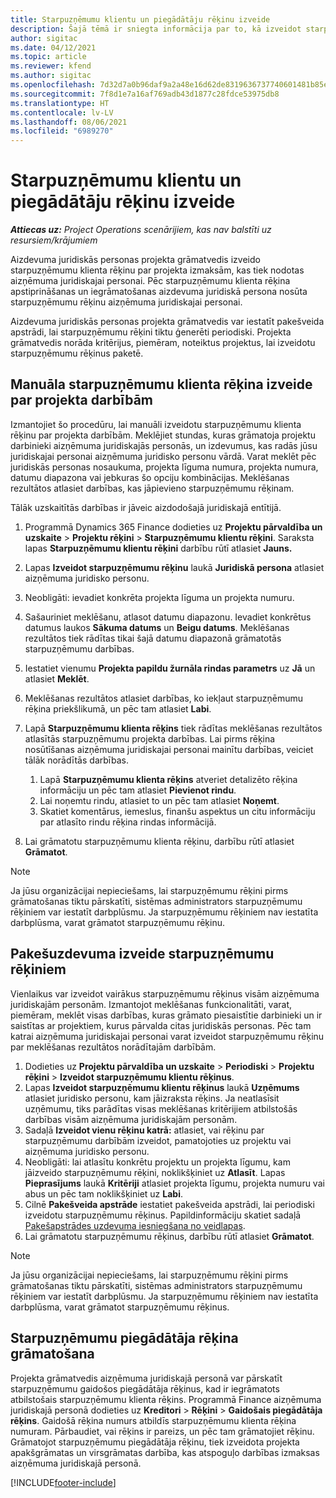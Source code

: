 ```yaml
---
title: Starpuzņēmumu klientu un piegādātāju rēķinu izveide
description: Šajā tēmā ir sniegta informācija par to, kā izveidot starpuzņēmumu klientu un piegādātāju rēķinus.
author: sigitac
ms.date: 04/12/2021
ms.topic: article
ms.reviewer: kfend
ms.author: sigitac
ms.openlocfilehash: 7d32d7a0b96daf9a2a48e16d62de8319636737740601481b85ee887948e31110
ms.sourcegitcommit: 7f8d1e7a16af769adb43d1877c28fdce53975db8
ms.translationtype: HT
ms.contentlocale: lv-LV
ms.lasthandoff: 08/06/2021
ms.locfileid: "6989270"
---
```

# <a name="create-intercompany-customer-and-vendor-invoices"></a>Starpuzņēmumu klientu un piegādātāju rēķinu izveide

_**Attiecas uz:** Project Operations scenārijiem, kas nav balstīti uz resursiem/krājumiem_

Aizdevuma juridiskās personas projekta grāmatvedis izveido starpuzņēmumu klienta rēķinu par projekta izmaksām, kas tiek nodotas aizņēmuma juridiskajai personai. Pēc starpuzņēmumu klienta rēķina apstiprināšanas un iegrāmatošanas aizdevuma juridiskā persona nosūta starpuzņēmumu rēķinu aizņēmuma juridiskajai personai.

Aizdevuma juridiskās personas projekta grāmatvedis var iestatīt pakešveida apstrādi, lai starpuzņēmumu rēķini tiktu ģenerēti periodiski. Projekta grāmatvedis norāda kritērijus, piemēram, noteiktus projektus, lai izveidotu starpuzņēmumu rēķinus paketē.

## <a name="manually-create-an-intercompany-customer-invoice-for-project-transactions"></a>Manuāla starpuzņēmumu klienta rēķina izveide par projekta darbībām 

Izmantojiet šo procedūru, lai manuāli izveidotu starpuzņēmumu klienta rēķinu par projekta darbībām. Meklējiet stundas, kuras grāmatoja projektu darbinieki aizņēmuma juridiskajās personās, un izdevumus, kas radās jūsu juridiskajai personai aizņēmuma juridisko personu vārdā. Varat meklēt pēc juridiskās personas nosaukuma, projekta līguma numura, projekta numura, datumu diapazona vai jebkuras šo opciju kombinācijas. Meklēšanas rezultātos atlasiet darbības, kas jāpievieno starpuzņēmumu rēķinam. 

Tālāk uzskaitītās darbības ir jāveic aizdodošajā juridiskajā entītijā. 

1. Programmā Dynamics 365 Finance dodieties uz **Projektu pārvaldība un uzskaite** > **Projektu rēķini** > **Starpuzņēmumu klientu rēķini**. Saraksta lapas **Starpuzņēmumu klientu rēķini** darbību rūtī atlasiet **Jauns.**
2. Lapas **Izveidot starpuzņēmumu rēķinu** laukā **Juridiskā persona** atlasiet aizņēmuma juridisko personu.
3. Neobligāti: ievadiet konkrēta projekta līguma un projekta numuru.
4. Sašauriniet meklēšanu, atlasot datumu diapazonu. Ievadiet konkrētus datumus laukos **Sākuma datums** un **Beigu datums**. Meklēšanas rezultātos tiek rādītas tikai šajā datumu diapazonā grāmatotās starpuzņēmumu darbības.
5. Iestatiet vienumu **Projekta papildu žurnāla rindas parametrs** uz **Jā** un atlasiet **Meklēt**.
6. Meklēšanas rezultātos atlasiet darbības, ko iekļaut starpuzņēmumu rēķina priekšlikumā, un pēc tam atlasiet **Labi**.
7. Lapā **Starpuzņēmumu klienta rēķins** tiek rādītas meklēšanas rezultātos atlasītās starpuzņēmumu projekta darbības. Lai pirms rēķina nosūtīšanas aizņēmuma juridiskajai personai mainītu darbības, veiciet tālāk norādītās darbības.
  
    1. Lapā **Starpuzņēmumu klienta rēķins** atveriet detalizēto rēķina informāciju un pēc tam atlasiet **Pievienot rindu**.
    2. Lai noņemtu rindu, atlasiet to un pēc tam atlasiet **Noņemt**.
    3. Skatiet komentārus, iemeslus, finanšu aspektus un citu informāciju par atlasīto rindu rēķina rindas informācijā.
    
8. Lai grāmatotu starpuzņēmumu klienta rēķinu, darbību rūtī atlasiet **Grāmatot**.

> [!NOTE]
> Ja jūsu organizācijai nepieciešams, lai starpuzņēmumu rēķini pirms grāmatošanas tiktu pārskatīti, sistēmas administrators starpuzņēmumu rēķiniem var iestatīt darbplūsmu. Ja starpuzņēmumu rēķiniem nav iestatīta darbplūsma, varat grāmatot starpuzņēmumu rēķinu.

## <a name="create-a-batch-job-for-intercompany-invoices"></a>Pakešuzdevuma izveide starpuzņēmumu rēķiniem

Vienlaikus var izveidot vairākus starpuzņēmumu rēķinus visām aizņēmuma juridiskajām personām. Izmantojot meklēšanas funkcionalitāti, varat, piemēram, meklēt visas darbības, kuras grāmato piesaistītie darbinieki un ir saistītas ar projektiem, kurus pārvalda citas juridiskās personas. Pēc tam katrai aizņēmuma juridiskajai personai varat izveidot starpuzņēmumu rēķinu par meklēšanas rezultātos norādītajām darbībām.

1. Dodieties uz **Projektu pārvaldība un uzskaite** > **Periodiski** > **Projektu rēķini** > **Izveidot starpuzņēmumu klientu rēķinus**.
2. Lapas **Izveidot starpuzņēmumu klientu rēķinus** laukā **Uzņēmums** atlasiet juridisko personu, kam jāizraksta rēķins. Ja neatlasīsit uzņēmumu, tiks parādītas visas meklēšanas kritērijiem atbilstošās darbības visām aizņēmuma juridiskajām personām.
3. Sadaļā **Izveidot vienu rēķinu katrā:** atlasiet, vai rēķinu par starpuzņēmumu darbībām izveidot, pamatojoties uz projektu vai aizņēmuma juridisko personu.
4. Neobligāti: lai atlasītu konkrētu projektu un projekta līgumu, kam jāizveido starpuzņēmumu rēķini, noklikšķiniet uz **Atlasīt**. Lapas **Pieprasījums** laukā **Kritēriji** atlasiet projekta līgumu, projekta numuru vai abus un pēc tam noklikšķiniet uz **Labi**.
5. Cilnē **Pakešveida apstrāde** iestatiet pakešveida apstrādi, lai periodiski izveidotu starpuzņēmumu rēķinus. Papildinformāciju skatiet sadaļā [Pakešapstrādes uzdevuma iesniegšana no veidlapas](/dynamicsax-2012/appuser-itpro/submit-a-batch-processing-job-from-a-form).
6. Lai grāmatotu starpuzņēmumu rēķinus, darbību rūtī atlasiet **Grāmatot**.

> [!NOTE]
> Ja jūsu organizācijai nepieciešams, lai starpuzņēmumu rēķini pirms grāmatošanas tiktu pārskatīti, sistēmas administrators starpuzņēmumu rēķiniem var iestatīt darbplūsmu. Ja starpuzņēmumu rēķiniem nav iestatīta darbplūsma, varat grāmatot starpuzņēmumu rēķinus.

## <a name="post-the-intercompany-vendor-invoice"></a>Starpuzņēmumu piegādātāja rēķina grāmatošana

Projekta grāmatvedis aizņēmuma juridiskajā personā var pārskatīt starpuzņēmumu gaidošos piegādātāja rēķinus, kad ir iegrāmatots atbilstošais starpuzņēmumu klienta rēķins. Programmā Finance aizņēmuma juridiskajā personā dodieties uz **Kreditori** > **Rēķini** > **Gaidošais piegādātāja rēķins**. Gaidošā rēķina numurs atbildīs starpuzņēmumu klienta rēķina numuram. Pārbaudiet, vai rēķins ir pareizs, un pēc tam grāmatojiet rēķinu. Grāmatojot starpuzņēmumu piegādātāja rēķinu, tiek izveidota projekta apakšgrāmatas un virsgrāmatas darbība, kas atspoguļo darbības izmaksas aizņēmuma juridiskajā personā.


[!INCLUDE[footer-include](../includes/footer-banner.md)]
